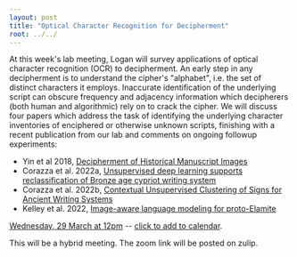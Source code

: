 ```yaml
---
layout: post
title: "Optical Character Recognition for Decipherment"
root: ../../
---
```


At this week's lab meeting, Logan will survey applications of optical character recognition (OCR) to decipherment. An early step in any decipherment is to understand the cipher's "alphabet", i.e. the set of distinct characters it employs. Inaccurate identification of the underlying script can obscure frequency and adjacency information which decipherers (both human and algorithmic) rely on to crack the cipher. We will discuss four papers which address the task of identifying the underlying character inventories of enciphered or otherwise unknown scripts, finishing with a recent publication from our lab and comments on ongoing followup experiments:
- Yin et al 2018, [Decipherment of Historical Manuscript Images](https://arxiv.org/pdf/1810.04297.pdf)
- Corazza et al. 2022a, [Unsupervised deep learning supports reclassification of Bronze age cypriot writing system](https://journals.plos.org/plosone/article?id=10.1371/journal.pone.0269544)
- Corazza et al. 2022b, [Contextual Unsupervised Clustering of Signs for Ancient Writing Systems](https://aclanthology.org/2022.lt4hala-1.12/)
- Kelley et al. 2022, [Image-aware language modeling for proto-Elamite](https://www.rivisteweb.it/doi/10.1418/105965)

[Wednesday, 29 March at 12pm](https://calndr.link/event/xe3zRvsyZR) -- <ins>click to add to calendar</ins>.

This will be a hybrid meeting. The zoom link will be posted on zulip.
